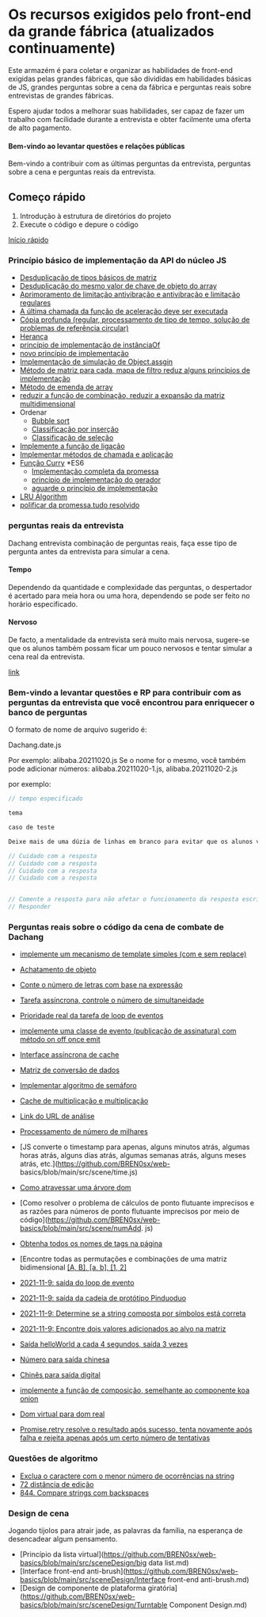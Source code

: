 # Os recursos exigidos pelo front-end da grande fábrica (atualizados continuamente)

Este armazém é para coletar e organizar as habilidades de front-end exigidas pelas grandes fábricas, que são divididas em habilidades básicas de JS, grandes perguntas sobre a cena da fábrica e perguntas reais sobre entrevistas de grandes fábricas.

Espero ajudar todos a melhorar suas habilidades, ser capaz de fazer um trabalho com facilidade durante a entrevista e obter facilmente uma oferta de alto pagamento.

#### Bem-vindo ao levantar questões e relações públicas

Bem-vindo a contribuir com as últimas perguntas da entrevista, perguntas sobre a cena e perguntas reais da entrevista.

## Começo rápido

 1. Introdução à estrutura de diretórios do projeto
 2. Execute o código e depure o código

[Início rápido](https://github.com/BREN0sx/web-basics/blob/main/Quick-start.md)

### Princípio básico de implementação da API do núcleo JS


* [Desduplicação de tipos básicos de matriz](https://github.com/BREN0sx/web-basics/blob/main/src/js/uniqueArray/uniqueArray1.js)
* [Desduplicação do mesmo valor de chave de objeto do array](https://github.com/BREN0sx/web-basics/blob/main/src/js/uniqueArray/uniqueArray2.js)
* [Aprimoramento de limitação antivibração e antivibração e limitação regulares](https://github.com/BREN0sx/web-basics/blob/main/src/js/debounceThrottle/debounce-throttle.js)
* [A última chamada da função de aceleração deve ser executada](https://github.com/BREN0sx/web-basics/blob/main/src/js/debounceThrottle/throttleLastRun.js)
* [Cópia profunda (regular, processamento de tipo de tempo, solução de problemas de referência circular)](https://github.com/BREN0sx/web-basics/blob/main/src/js/deepClone/deepClone.js)
* [Herança](https://github.com/BREN0sx/web-basics/blob/main/src/js/extend/es5-es6extend.js)
* [princípio de implementação de instânciaOf](https://github.com/BREN0sx/web-basics/blob/main/src/js/intanceof/intanceof.js)
* [novo princípio de implementação](https://github.com/BREN0sx/web-basics/blob/main/src/js/new/new.js)
* [Implementação de simulação de Object.assgin](https://github.com/BREN0sx/web-basics/blob/main/src/js/assign/Object-assign.js)
* [Método de matriz para cada, mapa de filtro reduz alguns princípios de implementação](https://github.com/BREN0sx/web-basics/blob/main/src/js/arrayFunction/arrary-function.js)
* [Método de emenda de array](https://github.com/BREN0sx/web-basics/blob/main/src/js/arrayFunction/array-splice.js)
* [reduzir a função de combinação, reduzir a expansão da matriz multidimensional](https://github.com/BREN0sx/web-basics/blob/main/src/js/arrayFunction/array-reduce.js)
* Ordenar
    * [Bubble sort](https://github.com/BREN0sx/web-basics/blob/main/src/js/sort/arrary-sort-modifiedBubbleSort.js)
    * [Classificação por inserção](https://github.com/BREN0sx/web-basics/blob/main/src/js/sort/arrary-sort-insertionSort.js)
    * [Classificação de seleção](https://github.com/BREN0sx/web-basics/blob/main/src/js/sort/arrary-sort-modifiedBubbleSort.js)
* [Implemente a função de ligação](https://github.com/BREN0sx/web-basics/blob/main/src/js/callApplyBind/bind.js)
* [Implementar métodos de chamada e aplicação](https://github.com/BREN0sx/web-basics/blob/main/src/js/callApplyBind/call-apply.js)
* [Função Curry](https://github.com/BREN0sx/web-basics/blob/main/src/js/curry/curry.js)
*ES6
    * [Implementação completa da promessa](https://github.com/BREN0sx/web-basics/blob/main/src/js/promiseAwaitGenerator/es6/promise.js)
    * [princípio de implementação do gerador](https://github.com/BREN0sx/web-basics/blob/main/src/js/promiseAwaitGenerator/es6/generator.js)
    * [aguarde o princípio de implementação](https://github.com/BREN0sx/web-basics/blob/main/src/js/es6/promiseAwaitGenerator/await.js)
* [LRU Algorithm](https://github.com/BREN0sx/web-basics/blob/main/src/js/LRU/LRU.js)
* [polificar da promessa.tudo resolvido](https://github.com/BREN0sx/web-basics/blob/main/src/js/promiseAwaitGenerator/promise-allsettled.js)

### perguntas reais da entrevista

Dachang entrevista combinação de perguntas reais, faça esse tipo de pergunta antes da entrevista para simular a cena.

#### Tempo

Dependendo da quantidade e complexidade das perguntas, o despertador é acertado para meia hora ou uma hora, dependendo se pode ser feito no horário especificado.

#### Nervoso

De facto, a mentalidade da entrevista será muito mais nervosa, sugere-se que os alunos também possam ficar um pouco nervosos e tentar simular a cena real da entrevista.

[link](https://github.com/BREN0sx/web-basics/tree/main/src/interview)

### Bem-vindo a levantar questões e RP para contribuir com as perguntas da entrevista que você encontrou para enriquecer o banco de perguntas

O formato de nome de arquivo sugerido é:

Dachang.date.js

Por exemplo: alibaba.20211020.js
Se o nome for o mesmo, você também pode adicionar números: alibaba.20211020-1.js, alibaba.20211020-2.js

por exemplo:

```js
// tempo especificado

tema

caso de teste

Deixe mais de uma dúzia de linhas em branco para evitar que os alunos vejam a resposta assim que surgirem.

// Cuidado com a resposta
// Cuidado com a resposta
// Cuidado com a resposta
// Cuidado com a resposta


// Comente a resposta para não afetar o funcionamento da resposta escrita pelos próprios alunos
// Responder
```

### Perguntas reais sobre o código da cena de combate de Dachang

* [implemente um mecanismo de template simples (com e sem replace)](https://github.com/BREN0sx/web-basics/blob/main/src/scene/template.js)
* [Achatamento de objeto](https://github.com/BREN0sx/web-basics/blob/main/src/scene/flattenObj.js)
* [Conte o número de letras com base na expressão](https://github.com/BREN0sx/web-basics/blob/main/src/scene/countOfAtoms.js)
* [Tarefa assíncrona, controle o número de simultaneidade](https://github.com/BREN0sx/web-basics/blob/main/src/scene/task-concurrent.js)
* [Prioridade real da tarefa de loop de eventos](https://github.com/BREN0sx/web-basics/blob/main/src/scene/event-loop.js)
* [implemente uma classe de evento (publicação de assinatura) com método on off once emit](https://github.com/BREN0sx/web-basics/blob/main/src/scene/event.js)
* [Interface assíncrona de cache](https://github.com/BREN0sx/web-basics/blob/main/src/scene/cacheApi.js)
* [Matriz de conversão de dados](https://github.com/BREN0sx/web-basics/blob/main/src/scene/arrToTree/dataToTree.js)
* [Implementar algoritmo de semáforo](https://github.com/BREN0sx/web-basics/blob/main/src/scene/traffic-lights.js)
* [Cache de multiplicação e multiplicação](https://github.com/BREN0sx/web-basics/blob/main/src/scene/multiplication.js)
* [Link do URL de análise](https://github.com/BREN0sx/web-basics/blob/main/src/scene/url-parse.js)

* [Processamento de número de milhares](https://github.com/BREN0sx/web-basics/blob/main/src/scene/toThousands.js)
* [JS converte o timestamp para apenas, alguns minutos atrás, algumas horas atrás, alguns dias atrás, algumas semanas atrás, alguns meses atrás, etc.](https://github.com/BREN0sx/web- basics/blob/main/src/scene/time.js)
* [Como atravessar uma árvore dom](https://github.com/BREN0sx/web-basics/blob/main/src/scene/dom.js)
* [Como resolver o problema de cálculos de ponto flutuante imprecisos e as razões para números de ponto flutuante imprecisos por meio de código](https://github.com/BREN0sx/web-basics/blob/main/src/scene/numAdd. js)
* [Obtenha todos os nomes de tags na página](https://github.com/BREN0sx/web-basics/blob/main/src/scene/getAllTag.js)
* [Encontre todas as permutações e combinações de uma matriz bidimensional [[A, B], [a, b], [1, 2]](https://github.com/BREN0sx/web/basics/blob/main/src/scene/findAll.js)
* [2021-11-9: saída do loop de evento](https://github.com/BREN0sx/web-basics/blob/main/src/scene/event-loop2.js)
* [2021-11-9: saída da cadeia de protótipo Pinduoduo](https://github.com/BREN0sx/web-basics/blob/main/src/scene/proto-console.js)
* [2021-11-9: Determine se a string composta por símbolos está correta](https://github.com/BREN0sx/web-basics/blob/main/src/scene/symbol-close.js)
* [2021-11-9: Encontre dois valores adicionados ao alvo na matriz](https://github.com/BREN0sx/web-basics/blob/main/src/scene/find-target.js)
* [Saída helloWorld a cada 4 segundos, saída 3 vezes](https://github.com/BREN0sx/web-basics/blob/main/src/scene/reportInterval/reportInterval.js)
* [Número para saída chinesa](https://github.com/BREN0sx/web-basics/blob/main/src/scene/numberToCn/numberToCn.js)
* [Chinês para saída digital](https://github.com/BREN0sx/web-basics/blob/main/src/scene/numberToCn/cnToNumber.js)
* [implemente a função de composição, semelhante ao componente koa onion](https://github.com/BREN0sx/web-basics/blob/main/src/scene/compose/compose.js)
* [Dom virtual para dom real](https://github.com/BREN0sx/web-basics/blob/main/src/scene/vDomToDom/vDomToDom.js)
* [Promise.retry resolve o resultado após sucesso, tenta novamente após falha e rejeita apenas após um certo número de tentativas](https://github.com/BREN0sx/web-basics/blob/main/src/scene/promise/retry.js)

### Questões de algoritmo

* [Exclua o caractere com o menor número de ocorrências na string](https://github.com/BREN0sx/web-basics/blob/main/src/leetCode/deleteLowerStr/index.js)
* [72 distância de edição](https://github.com/BREN0sx/web-basics/blob/main/src/leetCode/editDiatance/editDiatance.js)
* [844. Compare strings com backspaces](https://github.com/BREN0sx/web-basics/blob/main/src/leetCode/backspaceStringCompare/backspaceStringCompare.js)

### Design de cena

Jogando tijolos para atrair jade, as palavras da família, na esperança de desencadear algum pensamento.

* [Princípio da lista virtual](https://github.com/BREN0sx/web-basics/blob/main/src/sceneDesign/big data list.md)
* [Interface front-end anti-brush](https://github.com/BREN0sx/web-basics/blob/main/src/sceneDesign/Interface front-end anti-brush.md)
* [Design de componente de plataforma giratória](https://github.com/BREN0sx/web-basics/blob/main/src/sceneDesign/Turntable Component Design.md)
